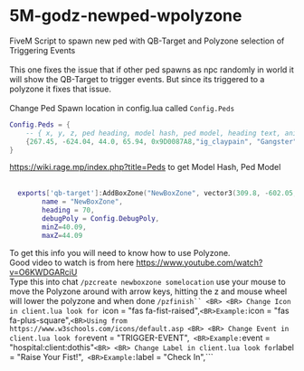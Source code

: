 # 5M-godz-newped-wpolyzone

FiveM Script to spawn new ped with QB-Target and Polyzone selection of Triggering Events
<BR>
<BR>
This one fixes the issue that if other ped spawns as npc randomly in world it will show the QB-Target to trigger events. But since its triggered to a polyzone it fixes that issue.
<BR>
<BR>
Change Ped Spawn location in config.lua called ```Config.Peds```

```lua
Config.Peds = {
    -- { x, y, z, ped heading, model hash, ped model, heading text, animation info }
    {267.45, -624.04, 44.0, 65.94, 0x9D0087A8,"ig_claypain", "Gangster", "amb@world_human_aa_smoke@male@idle_a"}
}
```
https://wiki.rage.mp/index.php?title=Peds to get Model Hash, Ped Model
<BR>
<BR> 
```lua
  exports['qb-target']:AddBoxZone("NewBoxZone", vector3(309.8, -602.05, 43.29), 1, 1, {
        name = "NewBoxZone",
        heading = 70,
        debugPoly = Config.DebugPoly,
        minZ=40.09,
        maxZ=44.09
```
To get this info you will need to know how to use Polyzone. 
<BR>Good video to watch is from here https://www.youtube.com/watch?v=O6KWDGARciU
<BR> Type this into chat ```/pzcreate newboxzone somelocation``` use your mouse to move the Polyzone around with arrow keys, hitting the z and mouse wheel will lower the polyzone and when done ```/pzfinish``
<BR>
<BR>
Change Icon in client.lua look for ```icon = "fas fa-fist-raised",```
<BR>Example: ```icon = "fas fa-plus-square",```
<BR>Using from https://www.w3schools.com/icons/default.asp
<BR>
<BR>
Change Event in client.lua look for ```event = "TRIGGER-EVENT",``` 
<BR>Example: ```event = "hospital:client:dothis"```
<BR>
<BR>
Change Label in client.lua look for ```label = "Raise Your Fist!",``` 
<BR>Example: ```label = "Check In",``` 
